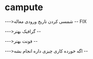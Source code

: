
# campute


--->شمسی کردن تاریخ ورودی معاله -- FIX 

--->گرافیک بهتر --

--->فونت بهتر --

--->اگه خورده کاری چیزی داره انجام بشه --
